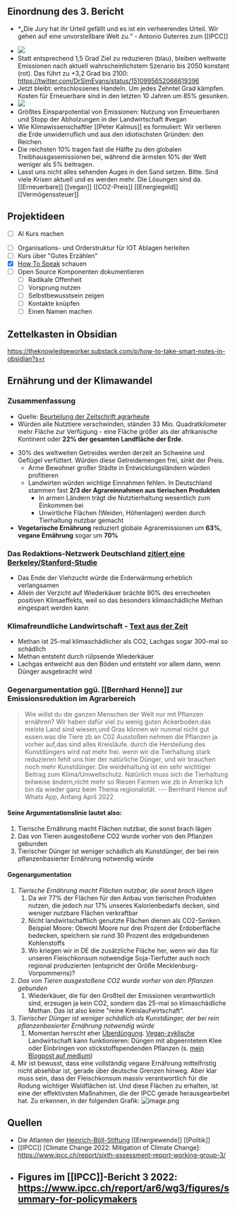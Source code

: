 ## Einordnung des 3. Bericht

- \*„Die Jury hat ihr Urteil gefällt und es ist ein verheerendes Urteil. Wir gehen auf eine unvorstellbare Welt zu.“ - Antonio Guterres zum [[IPCC]]

* ![](../Assets/WhatsApp_Image_2022-04-05_at_20.57.49_1649185123077_0.jpeg)
* Statt entsprechend 1,5 Grad Ziel zu reduzieren (blau), bleiben weltweite Emissionen nach aktuell wahrscheinlichstem Szenario bis 2050 konstant (rot). Das führt zu +3,2 Grad bis 2100: https://twitter.com/DrSimEvans/status/1510995652066619396
* Jetzt bleibt: entschlossenes Handeln. Um jedes Zehntel Grad kämpfen. Kosten für Erneuerbare sind in den letzten 10 Jahren um 85% gesunken.
* ![](../Assets/image_1649539314388_0.png)
* Größtes Einsparpotential von Emissionen: Nutzung von Erneuerbaren und Stopp der Abholzungen in der Landwirtschaft #vegan
* Wie Klimawissenschaftler [[Peter Kalmus]] es formuliert: Wir verlieren die Erde unwiderruflich und aus den idiotischsten Gründen: den Reichen.
* Die reichsten 10% tragen fast die Hälfte zu den globalen Treibhausgasemissionen bei, während die ärmsten 10% der Welt weniger als 5% beitragen.
* Lasst uns nicht alles sehenden Auges in den Sand setzen. Bitte. Sind viele Krisen aktuell und es werden mehr. Die Lösungen sind da. [[Erneuerbare]] [[vegan]] [[CO2-Preis]] [[Energiegeld]] [[Vermögenssteuer]]

## Projektideen

- [ ] AI Kurs machen

* [ ] Organisations- und Orderstruktur für IOT Ablagen herleiten
* [ ] Kurs über "Gutes Erzählen"
* [x] [How To Speak](https://www.youtube.com/watch?v=Unzc731iCUY) schauen
* [ ] Open Source Komponenten dokumentieren
  - [ ] Radikale Offenheit
  - [ ] Vorsprung nutzen
  - [ ] Selbstbewusstsein zeigen
  - [ ] Kontakte knüpfen
  - [ ] Einen Namen machen

## Zettelkasten in Obsidian

https://theknowledgeworker.substack.com/p/how-to-take-smart-notes-in-obsidian?s=r

## Ernährung und der Klimawandel

### Zusammenfassung

- Quelle: [Beurteilung der Zeitschrift agrarheute](https://www.agrarheute.com/management/agribusiness/landwirtschaft-waere-alle-menschen-vegan-waeren-573482)
- Würden alle Nutztiere verschwinden, ständen 33 Mio. Quadratkilometer mehr Fläche zur Verfügung - eine Fläche größer als der afrikanische Kontinent oder **22% der gesamten Landfläche der Erde**.

* 30% des weltweiten Getreides werden derzeit an Schweine und Geflügel verfüttert. Würden diese Getreidemengen frei, sinkt der Preis.
  - Arme Bewohner großer Städte in Entwicklungsländern würden profitieren
  - Landwirten würden wichtige Einnahmen fehlen. In Deutschland stammen fast **2/3 der Agrareinnahmen aus tierischen Produkten**
    - In armen Ländern trägt die Nutztierhaltung wesentlich zum Einkommen bei
    - Unwirtliche Flächen (Weiden, Höhenlagen) werden durch Tierhaltung nutzbar gemacht
* **Vegetarische Ernährung** reduziert globale Agraremissionen um **63%**, **vegane Ernährung** sogar um **70%**

### Das Redaktions-Netzwerk Deutschland [zitiert eine Berkeley/Stanford-Studie](https://www.rnd.de/wissen/klimawandel-studie-viehzucht-ende-soll-erderwaermung-erheblich-verlangsamen-G7BMJY6CGRA5PCDQ43JBQMQ5PM.html)

- Das Ende der Viehzucht würde die Erderwärmung erheblich verlangsamen
- Allein der Verzicht auf Wiederkäuer brächte 90% des errechneten positiven Klimaeffekts, weil so das besonders klimaschädliche Methan eingespart werden kann

### Klimafreundliche Landwirtschaft - [Text aus der Zeit](https://www.zeit.de/2021/17/klimafreundliche-landwirtschaft-schweiz-treibhausgase-co2-agroscope)

- Methan ist 25-mal klimaschädlicher als CO2, Lachgas sogar 300-mal so schädlich
- Methan entsteht durch rülpsende Wiederkäuer
- Lachgas entweicht aus den Böden und entsteht vor allem dann, wenn Dünger ausgebracht wird

### Gegenargumentation ggü. [[Bernhard Henne]] zur Emissionsreduktion im Agrarbereich

> Wie willst du die ganzen Menschen der Welt nur mit Pflanzen ernähren? Wir haben dafür viel zu wenig guten Ackerboden.das meiste Land sind wiesen,und Gras können wir nunmal nicht gut essen.was die Tiere zb an C02 Ausstoßen nehmen die Pflanzen ja vorher auf,das sind alles Kreisläufe.
> durch die Herstellung des Kunstdüngers wird nat mehr frei. wenn wir die Tierhaltung stark reduzieren fehlt uns hier der natürliche Dünger, und wir brauchen noch mehr Kunstdünger. Die weidehaltung ist ein sehr wichtiger Beitrag zum Klima/Umweltschutz. Natürlich muss sich die Tierhaltung teilweise ändern,nicht mehr so Riesen Farmen wie zb in Amerika Ich bin da wieder ganz beim Thema regionalotät.
> --- Bernhard Henne auf Whats App, Anfang April 2022

#### Seine Argumentationslinie lautet also:

1. Tierische Ernährung macht Flächen nutzbar, die sonst brach lägen
2. Das von Tieren ausgestoßene CO2 wurde vorher von den Pflanzen gebunden
3. Tierischer Dünger ist weniger schädlich als Kunstdünger, der bei rein pflanzenbasierter Ernährung notwendig würde

#### Gegenargumentation

1. _Tierische Ernährung macht Flächen nutzbar, die sonst brach lägen_
   1. Da wir 77% der Flächen für den Anbau von tierischen Produkten nutzen, die jedoch nur 17% unseres Kalorienbedarfs decken, sind weniger nutzbare Flächen verkraftbar
   2. Nicht landwirtschaftlich genutzte Flächen dienen als CO2-Senken. Beispiel Moore: Obwohl Moore nur drei Prozent der Erdoberfläche bedecken, speichern sie rund 30 Prozent des erdgebundenen Kohlenstoffs
   3. Wo kriegen wir in DE die zusätzliche Fläche her, wenn wir das für unseren Fleischkonsum notwendige Soja-Tierfutter auch noch regional produzierten (entspricht der Größe Mecklenburg-Vorpommerns)?
2. _Das von Tieren ausgestoßene CO2 wurde vorher von den Pflanzen gebunden_
   1. Wiederkäuer, die für den Großteil der Emissionen verantwortlich sind, erzeugen ja kein CO2, sondern das 25-mal so klimaschädliche Methan. Das ist also keine "reine Kreislaufwirtschaft".
3. _Tierischer Dünger ist weniger schädlich als Kunstdünger, der bei rein pflanzenbasierter Ernährung notwendig würde_
   1. Momentan herrscht eher [Überdüngung](https://www.bund.net/themen/landwirtschaft/folgen-fuer-die-umwelt/ueberduengung/). [Vegan-zyklische](https://www.br.de/nachrichten/bayern/vegane-landwirtschaft-ohne-tiere-kann-das-funktionieren,SjYFVjR) Landwirtschaft kann funktionieren: Düngen mit abgeerntetem Klee oder Einbringen von stickstoffspendenden Pflanzen (s. [mein Blogpost auf medium](https://medium.com/@benedikt.hoelker/deutsche-agrarwirtschaft-und-klimaschutz-kernaussagen-aus-dem-buch-die-klimaschmutzlobby-efc3f4a47ae9))
4. Mir ist bewusst, dass eine vollständig vegane Ernährung mittelfristig nicht absehbar ist, gerade über deutsche Grenzen hinweg. Aber klar muss sein, dass der Fleischkonsum massiv verantwortlich für die Rodung wichtiger Waldflächen ist. Und diese Flächen zu erhalten, ist eine der effektivsten Maßnahmen, die der IPCC gerade herausgearbeitet hat. Zu erkennen, in der folgenden Grafik:
   ![image.png](../assets/image_1649539314388_0.png)

## Quellen

- Die Atlanten der [Heinrich-Böll-Stiftung](https://www.boell.de/de/die-atlanten-der-heinrich-boell-stiftung) [[Energiewende]] [[Politik]]
- [[IPCC]] [Climate Change 2022: Mitigation of Climate Change]: https://www.ipcc.ch/report/sixth-assessment-report-working-group-3/
- ## Figures im [[IPCC]]-Bericht 3 2022: https://www.ipcc.ch/report/ar6/wg3/figures/summary-for-policymakers
